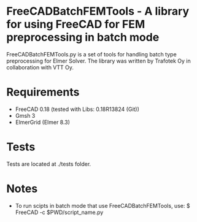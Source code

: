 # FreeCADBatchFEMTools - A library for using FreeCAD for FEM preprocessing in batch mode
FreeCADBatchFEMTools.py is a set of tools for handling batch type preprocessing for 
Elmer Solver. The library was written by Trafotek Oy in collaboration with VTT Oy.

# Requirements
- FreeCAD 0.18 (tested with Libs: 0.18R13824 (Git))
- Gmsh 3
- ElmerGrid (Elmer 8.3)

# Tests

Tests are located at ./tests folder.

# Notes
- To run scipts in batch mode that use FreeCADBatchFEMTools, use:
$ FreeCAD -c $PWD/script_name.py


